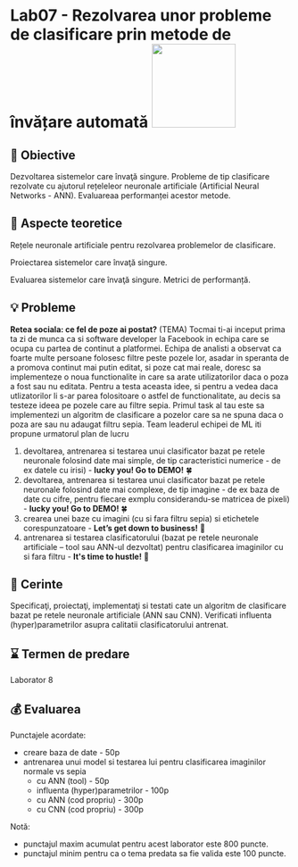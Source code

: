 # Lab07 - Rezolvarea unor probleme de clasificare prin metode de învățare automată  <img src="images/ann.jpeg" width="150">



## :microscope: Obiective 

Dezvoltarea sistemelor care învaţă singure. Probleme de tip clasificare rezolvate cu ajutorul rețeleleor neuronale artificiale (Artificial Neural Networks - ANN). Evaluareaa performanței acestor metode.

## :book:  Aspecte teoretice

Rețele neuronale artificiale pentru rezolvarea problemelor de clasificare.

Proiectarea sistemelor care învaţă singure.

Evaluarea sistemelor care învaţă singure. Metrici de performanță. 
 



## :bulb: Probleme

**Retea sociala: ce fel de poze ai postat?** (TEMA) 
Tocmai ti-ai inceput prima ta zi de munca ca si software developer la Facebook in echipa care se ocupa cu partea de continut a platformei. 
Echipa de analisti a observat ca foarte multe persoane folosesc filtre peste pozele lor, asadar in speranta de a promova continut mai putin editat, si poze cat mai reale, doresc sa implementeze o noua functionalite in care sa arate utilizatorilor daca o poza a fost sau nu editata. Pentru a testa aceasta idee, si pentru a vedea daca utlizatorilor li s-ar parea folositoare o astfel de functionalitate, au decis sa testeze ideea pe pozele care au filtre sepia. 
Primul task al tau este sa implementezi un algoritm de clasificare a pozelor care sa ne spuna daca o poza are sau nu adaugat filtru sepia. 
Team leaderul echipei de ML iti propune urmatorul plan de lucru 
1. devoltarea, antrenarea si testarea unui clasificator bazat pe retele neuronale folosind date mai simple, de tip caracteristici numerice - de ex datele cu irisi) - **lucky you! Go to DEMO!** :four_leaf_clover:
2. devoltarea, antrenarea si testarea unui clasificator bazat pe retele neuronale folosind date mai complexe, de tip imagine - de ex baza de date cu cifre, pentru fiecare exmplu considerandu-se matricea de pixeli) - **lucky you! Go to DEMO!** :four_leaf_clover:
3. crearea unei baze cu imagini (cu si fara filtru sepia) si etichetele corespunzatoare - **Let’s get down to business!** :rocket:
4. antrenarea si testarea clasificatorului (bazat pe retele neuronale artificiale – tool sau ANN-ul dezvoltat) pentru clasificarea imaginilor cu si fara filtru - **It's time to hustle!** :muscle:



## :memo:  Cerinte 

Specificaţi, proiectaţi, implementaţi si testati cate un algoritm de clasificare bazat pe retele neuronale artificiale (ANN sau CNN). Verificati influenta (hyper)parametrilor asupra calitatii clasificatorului antrenat.


## :hourglass: Termen de predare 
Laborator 8

## :moneybag: Evaluarea

Punctajele acordate:
- creare baza de date - 50p
- antrenarea unui model si testarea lui pentru clasificarea imaginilor normale vs sepia 
    - cu ANN (tool) - 50p
    - influenta (hyper)parametrilor - 100p
    - cu ANN (cod propriu) - 300p
    - cu CNN (cod propriu) - 300p


Notă: 
- punctajul maxim acumulat pentru acest laborator este 800 puncte.
- punctajul minim pentru ca o tema predata sa fie valida este 100 puncte.  







